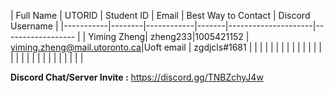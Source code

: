 | Full Name | UTORID | Student ID | Email | Best Way to Contact | Discord Username
|
|-----------|--------|------------|-------|---------------------|------------------
|
| Yiming Zheng| zheng233|1005421152 | yiming.zheng@mail.utoronto.ca|Uoft email | zgdjcls#1681
|
| | | | | |
|
| | | | | |
|
| | | | | |
|
| | | | | |

**Discord Chat/Server Invite :** https://discord.gg/TNBZchyJ4w
